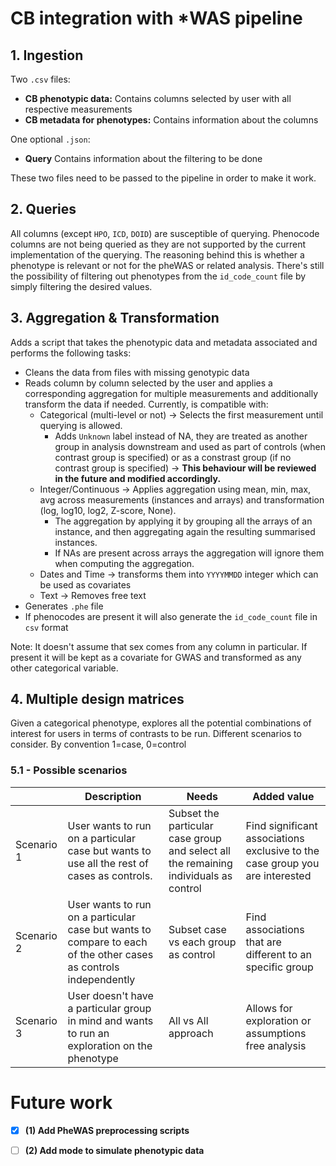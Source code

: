 
# CB integration with *WAS pipeline

## 1. Ingestion

Two `.csv` files:

- **CB phenotypic data:** Contains columns selected by user with all respective measurements
- **CB metadata for phenotypes:** Contains information about the columns

One optional `.json`:

- **Query** Contains information about the filtering to be done

These two files need to be passed to the pipeline in order to make it work.

## 2. Queries

All columns (except `HPO`, `ICD`, `DOID`) are susceptible of querying. Phenocode columns are not being queried as they are not supported by the current implementation of the querying. The reasoning behind this is whether a phenotype is relevant or not for the pheWAS or related analysis. There's still the possibility of filtering out phenotypes from the `id_code_count` file by simply filtering the desired values.

## 3. Aggregation & Transformation

Adds a script that takes the phenotypic data and metadata associated and performs the following tasks:

- Cleans the data from files with missing genotypic data
- Reads column by column selected by the user and applies a corresponding aggregation for multiple measurements and additionally transform the data if needed. Currently, is compatible with:
  - Categorical (multi-level or not) -> Selects the first measurement until querying is allowed.
    - Adds `Unknown` label instead of NA, they are treated as another group in analysis downstream and used as part of controls (when contrast group is specified) or as a constrast group (if no contrast group is specified)  -> **This behaviour will be reviewed in the future and modified accordingly.**
  - Integer/Continuous -> Applies aggregation using mean, min, max, avg across measurements (instances and arrays) and transformation (log, log10, log2, Z-score, None).
    - The aggregation by applying it by grouping all the arrays of an instance, and then aggregating again the resulting summarised instances.
    - If NAs are present across arrays the aggregation will ignore them when computing the aggregation.
  - Dates and Time -> transforms them into `YYYYMMDD` integer which can be used as covariates
  - Text -> Removes free text
- Generates `.phe` file
- If phenocodes are present it will also generate the `id_code_count` file in `csv` format

Note: It doesn't assume that sex comes from any column in particular. If present it will be kept as a covariate for GWAS and transformed as any other categorical variable.

## 4. Multiple design matrices

  Given a categorical phenotype, explores all the potential combinations of interest for users in terms of contrasts to be run. Different scenarios to consider. By convention 1=case, 0=control

### 5.1 - Possible scenarios

|| Description | Needs | Added value |
|--|--|--|--|
| Scenario 1 | User wants to run on a particular case but wants to use all the rest of cases as controls. | Subset the particular case group and select all the remaining individuals as control | Find significant associations exclusive to the case group you are interested |
| Scenario 2 | User wants to run on a particular case but wants to compare to each of the other cases as controls independently | Subset case vs each group as control | Find associations that are different to an specific group |
| Scenario 3 | User doesn't have a particular group in mind and wants to run an exploration on the phenotype | All vs All approach | Allows for exploration or assumptions free analysis |

# Future work

- [x] **(1) Add PheWAS preprocessing scripts**

- [ ] **(2) Add mode to simulate phenotypic data**
